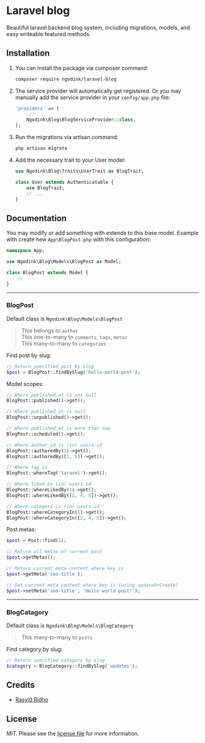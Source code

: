 # Laravel blog
Beautiful laravel backend blog system, including migrations, models, and easy writeable featured methods.

## Installation

1. You can install the package via composer command:
	``` bash
	composer require ngodink/laravel-blog
	```
2. The service provider will automatically get registered. Or you may manually add the service provider in your `config/app.php` file:

   ``` php
   'providers' => [
      	// ...
	   Ngodink\Blog\BlogServiceProvider::class,
   ];
   ```
3. Run the migrations via artisan command:
   ``` bash
   php artisan migrate
   ```
4. Add the necessary trait to your User model:
   ```php
   use Ngodink\Blog\Traits\UserTrait as BlogTrait;

   class User extends Authenticatable {
	   use BlogTrait;
	   // ...
   }
   ```


## Documentation
You may modify or add something with extends to this base model. Example with create new `App\BlogPost.php` with this configuration:
```php
namespace App;

use Ngodink\Blog\Models\BlogPost as Model;

class BlogPost extends Model {
	//
}
```
---------
### BlogPost
Default class is  ```Ngodink\Blog\Models\BlogPost```  

> This belongs to ```author```  
> This one-to-many to ```comments```, ```tags```, ```metas```  
> This many-to-many to ```categories```

Find post by slug:
``` php
// Return specified post by slug
$post = BlogPost::findBySlug('hello-world-post');
```
Model scopes:
``` php
// Where published_at is not null
BlogPost::published()->get();

// Where published_at is null
BlogPost::unpublished()->get();

// Where published_at is more than now
BlogPost::scheduled()->get();

// Where author_id is (in) users.id
BlogPost::authoredBy(1)->get();
BlogPost::authoredBy([1, 5])->get();

// Where tag is
BlogPost::whereTag('laravel')->get();

// Where liked by (in) users.id
BlogPost::whereLikedBy(1)->get();
BlogPost::whereLikedBy([2, 4, 5])->get();

// Where category is (in) users.id
BlogPost::whereCategoryIn(1)->get();
BlogPost::whereCategoryIn([2, 4, 5])->get();
```
Post metas:
``` php
$post = Post::find(1);

// Return all metas of current post
$post->getMetas();

// Return current meta content where key is
$post->getMeta('seo-title');

// Set current meta content where key is (using updateOrCreate)
$post->setMeta('seo-title', 'Hello world post!');
```
---------
### BlogCatagory
Default class is  ```Ngodink\Blog\Models\BlogCategory```  

> This many-to-many to ```posts```

Find category by slug:
``` php
// Return specified category by slug
$category = BlogCategory::findBySlug('updates');
```
<!-- ## Security -->
<!-- If you discover any security related issues, please email ngodink@gmail.com instead of using the issue tracker. -->

## Credits
- [Rasyid Ridho](https://github.com/ngodink)

## License
MIT. Please see the [license file](license.md) for more information.

